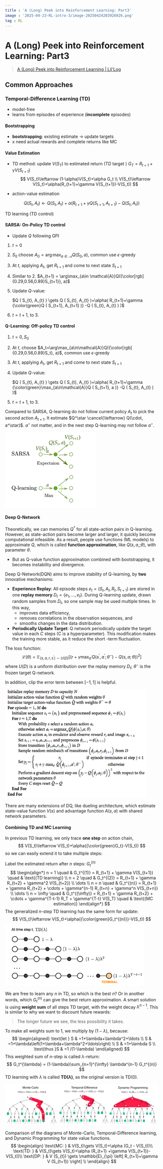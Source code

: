 ```yaml
---
title : 'A (Long) Peek into Reinforcement Learning: Part3'
image : '2025-04-23-RL-intro-3/image-20250424203926926.png'
tag : RL
---
```


# A (Long) Peek into Reinforcement Learning: Part3

<!--more-->

> [A (Long) Peek into Reinforcement Learning | Lil'Log](https://lilianweng.github.io/posts/2018-02-19-rl-overview/)

## Common Approaches

### Temporal-Difference Learning (TD)

- model-free
-  learns from episodes of experience (**incomplete** episodes)

#### Bootstrapping

- **bootstrapping**: existing estimate $\rightarrow$ update targets
- x need actual rewards and complete returns like MC

#### Value Estimation

- TD method: update $V(S_T)$ to estimated return (TD target ) $G_T = R_{t+1}+\gamma V(S_{t+1})$
  $$
  V(S_t)\leftarrow (1-\alpha)V(S_t)+\alpha G_t \\
  V(S_t)\leftarrow V(S_t)+\alpha(R_{t+1}+\gamma V(S_{t+1})-V(S_t))
  $$
  
- action-value estimation

$$
Q ( S_{t}, A_{t} ) \gets Q ( S_{t}, A_{t} )+\alpha( R_{t+1}+\gamma Q ( S_{t+1}, A_{t+1} )-Q ( S_{t}, A_{t} ) )
$$

 TD learning (TD control)

#### SARSA: On-Policy TD control

- Update $Q$ following GPI

1. $t=0$

2. $S_0$ choose $A_0=\arg\max_{a\in\mathcal{A}}Q(S_0, a)$, common use $\epsilon$-greedy

3. At $t$, applying $A_t$, get $R_{t+1}$ and come to next state $S_{t+1}$

4. Similar to 2. $A_{t+1} = \arg\max_{a\in \mathcal{A}}Q({\color[rgb]{0.29,0.56,0.89}S_{t+1}}, a)$ 

5. Update $Q$-value: 

   $Q ( S_{t}, A_{t} ) \gets Q ( S_{t}, A_{t} )+\alpha( R_{t+1}+\gamma {\color{green}Q ( S_{t+1}, A_{t+1} )} -Q ( S_{t}, A_{t} ) )$

6. $t=t+1$, to 3.

#### Q-Learning: Off-policy TD control

1. $t=0, S_0$

2. At $t$, choose $A_t=\arg\max_{a\in\mathcal{A}}Q({\color[rgb]{0.29,0.56,0.89}S_t}, a)$, common use $\epsilon$-greedy

3. At $t$, applying $A_t$, get $R_{t+1}$ and come to next state $S_{t+1}$

4. Update $Q$-value: 

   $Q ( S_{t}, A_{t} ) \gets Q ( S_{t}, A_{t} )+\alpha( R_{t+1}+\gamma {\color{green}\max_{a\in\mathcal{A}}Q ( S_{t+1}, a )} -Q ( S_{t}, A_{t} ) )$

5. $t=t+1$, to 3.

Compared to SARSA, Q-learning do not follow current policy $A_t$ to pick the second action $A_{t+1}$. It estimate $Q^\star \cancel{\leftarrow} Q(\cdot, a^\star)$. $a^\star$ not matter, and in the nest step Q-learning may not follow $a^\star$.

<img src="../images/2025-04-23-RL-intro-3/image-20250424203926926.png" alt="image-20250424203926926" style="zoom:50%;" />

#### Deep Q-Network

Theoretically, we can memories $Q^*$ for all state-action pairs in Q-learning. However, as state-action pairs become larger and larger, it quickly become computational infeasible. As a result, people use functions (ML models) to approximate $Q$, which is called **function approximation**, like $Q(s, a,;\theta)$, with parameter $\theta$.

- But as Q-value function approximation combined with bootstrapping, it becomes instability and divergence.

Deep Q-Network(DQN) aims to improve stability of Q-learning, by **two**  innovative mechanisms:

- **Experience Replay**: All episode steps $e_t=(S_t, A_t, R_t, S_{t+1})$ are stored in one **replay memory** $D_t=\{e_1, ...,e_t\}$. During Q-learning update, drawn random samples from $D_t$, so one sample may be used multiple times. In this way,
  - improves data efficiency,
  - removes correlations in the observation sequences, and
  - smooths changes in the data distribution.
- **Periodically Update Target**: Q network periodically update the target value in each $C$ steps (C is a hyperparameter). This modification makes the training more stable, as it reduce the short -term fluctuation.

The loss function:
$$
{\mathcal{L}} ( \theta)=\mathbb{E}_{( s, a, r, s^{\prime} ) \sim U ( D )} {\Big[} {\big(} r+\gamma\operatorname* {m a x}_{a^{\prime}} Q ( s^{\prime}, a^{\prime} ; \theta^{-} )-Q ( s, a ; \theta) {\big)}^{2} {\Big]} 
$$
where $U(D)$ is a uniform distribution over the replay memory $D_t$; $\theta^-$ is the frozen target Q-network.

In addition, clip the error term between $[-1, 1]$ is helpful.

<img src="../images/2025-04-23-RL-intro-3/DQN_algorithm.png" alt="img" style="zoom:67%;" />

There are many extensions of DQ, like dueling architecture, which estimate state-value function $V(s)$ and advantage function $A(s, a)$ with shared network parameters.

#### Combining TD and MC Learning

In previous TD learning, we only trace **one step** on action chain, 
$$
V(S_t)\leftarrow V(S_t)+\alpha({\color{green}G_t}-V(S_t))
$$
so we can easily extend it to take multiple steps:

Label the estimated return after $n$ steps: $G_t^{(n)}$ 
$$
\begin{align*}
n = 1 \quad & G_t^{(1)} = R_{t+1} + \gamma V(S_{t+1}) \quad & \text{(TD learning)} \\
n = 2 \quad & G_t^{(2)} = R_{t+1} + \gamma R_{t+2} + \gamma^2 V(S_{t+2}) \\
\dots \\
n = n \quad & G_t^{(n)} = R_{t+1} + \gamma R_{t+2} + \cdots + \gamma^{n-1} R_{t+n} + \gamma^n V(S_{t+n}) \\
\dots \\
n = \infty \quad & G_t^{(\infty)} = R_{t+1} + \gamma R_{t+2} + \cdots + \gamma^{T-t-1} R_T + \gamma^{T-t} V(S_T) \quad & \text{(MC estimation)}
\end{align*}
$$
The generalized $n$-step TD learning has the same form for update:
$$
V(S_t)\leftarrow V(S_t)+\alpha({\color{green}G_t^{(n)}}-V(S_t))
$$
<img src="../images/2025-04-23-RL-intro-3/TD_lambda.png" alt="img" style="zoom:67%;" />

We are free to learn any $n$ in TD, so which is the best $n$? Or in another words, which $G_t^{(n)}$ can give the best return approximation. A smart solution is using **weight sum** of all steps TD target, with the weight decay $\lambda^{n-1}$. This is similar to why we want to discount future rewards: 

> The longer future we see, the less possibility it takes.

To make all weights sum to $1$, we multiply by $(1-\lambda)$, because:
$$
\begin{aligned} 
\text{let }  S & =1+\lambda+\lambda^2+\ldots \\ 
S & =1+\lambda\left(1+\lambda+\lambda^2+\ldots\right) \\ 
S & =1+\lambda S \\ 
\text{thus }S & =1 /(1-\lambda)
\end{aligned}
$$
This weighted sum of $n$-step is called $\lambda$-return:
$$
G_t^{\lambda} = (1-\lambda)\sum_{n=1}^{\infty} \lambda^{n-1} G_t^{(n)}
$$
TD learning with $\lambda$ is called **TD($\lambda$)**, as the original version is TD($0$).

![img](../images/2025-04-23-RL-intro-3/TD_MC_DP_backups.png)

Comparison of the diagrams of Monte-Carlo, Temporal-Difference learning, and Dynamic Programming for state value functions.
$$
\begin{align}
\text{MC: } & V(S_t)\gets V(S_t)+\alpha (G_t - V(S_t))\\
\text{TD: } & V(S_t)\gets V(S_t)+\alpha (R_{t+1} +\gamma V(S_{t+1})- V(S_t))\\
\text{DP: } & V (S_{t}) \gets \mathbb{E}_{\pi} \left[ R_{t+1}+\gamma V (S_{t+1}) \right] \\
\end{align}
$$
